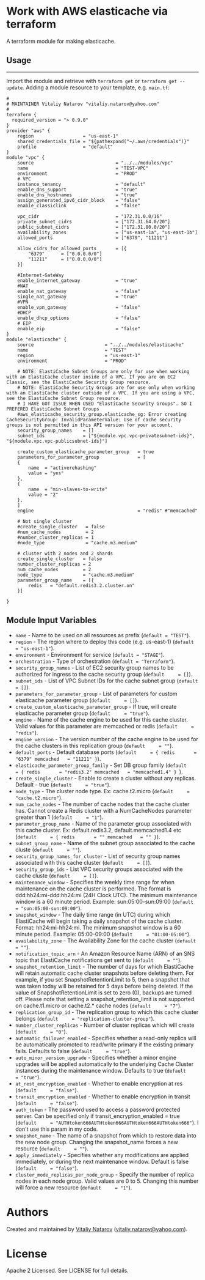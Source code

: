 # Work with AWS elasticache via terraform

A terraform module for making elasticache.

## Usage
--------

Import the module and retrieve with ```terraform get``` or ```terraform get --update```. Adding a module resource to your template, e.g. `main.tf`:

```
#
# MAINTAINER Vitaliy Natarov "vitaliy.natarov@yahoo.com"
#
terraform {
  required_version = "> 0.9.0"
}
provider "aws" {
    region                  = "us-east-1"
    shared_credentials_file = "${pathexpand("~/.aws/credentials")}"
    profile                 = "default"
}
module "vpc" {
    source                              = "../../modules/vpc"
    name                                = "TEST-VPC"
    environment                         = "PROD"
    # VPC
    instance_tenancy                    = "default"
    enable_dns_support                  = "true"
    enable_dns_hostnames                = "true"
    assign_generated_ipv6_cidr_block    = "false"
    enable_classiclink                  = "false"

    vpc_cidr                            = "172.31.0.0/16"
    private_subnet_cidrs                = ["172.31.64.0/20"]
    public_subnet_cidrs                 = ["172.31.80.0/20"]
    availability_zones                  = ["us-east-1a", "us-east-1b"]
    allowed_ports                       = ["6379", "11211"]

    allow_cidrs_for_allowed_ports       = [{
        "6379"      = ["0.0.0.0/0"]
        "11211"     = ["0.0.0.0/0"]
    }]

    #Internet-GateWay
    enable_internet_gateway             = "true"
    #NAT
    enable_nat_gateway                  = "false"
    single_nat_gateway                  = "true"
    #VPN
    enable_vpn_gateway                  = "false"
    #DHCP
    enable_dhcp_options                 = "false"
    # EIP
    enable_eip                          = "false"
}
module "elasticache" {
    source                          = "../../modules/elasticache"
    name                            = "TEST"
    region                          = "us-east-1"
    environment                     = "PROD"
    
    # NOTE: ElastiCache Subnet Groups are only for use when working with an ElastiCache cluster inside of a VPC. If you are on EC2 Classic, see the ElastiCache Security Group resource.
    # NOTE: ElastiCache Security Groups are for use only when working with an ElastiCache cluster outside of a VPC. If you are using a VPC, see the ElastiCache Subnet Group resource.
    # I HAVE GOT ISSUE WHEN USED "ElastiCache Security Groups". SO I PREFERED ElastiCache Subnet Groups
    #aws_elasticache_security_group.elasticache_sg: Error creating CacheSecurityGroup: InvalidParameterValue: Use of cache security groups is not permitted in this API version for your account. 
    security_group_names    = []
    subnet_ids              = ["${module.vpc.vpc-privatesubnet-ids}", "${module.vpc.vpc-publicsubnet-ids}"]
        
    create_custom_elasticache_parameter_group   = true
    parameters_for_parameter_group              = [
    {
        name  = "activerehashing"
        value = "yes"
    },
    {
        name  = "min-slaves-to-write"
        value = "2"
    },
    ]
    engine                                      = "redis" #"memcached"

    # Not single cluster
    #create_single_cluster   = false
    #num_cache_nodes         = 2
    #number_cluster_replicas = 1
    #node_type               = "cache.m3.medium"    

    # cluster with 2 nodes and 2 shards 
    create_single_cluster   = false
    number_cluster_replicas = 2
    num_cache_nodes         = 2
    node_type               = "cache.m3.medium"
    parameter_group_name    = [{
        redis   = "default.redis3.2.cluster.on"
    }]
    
}

```

Module Input Variables
----------------------
- `name` - Name to be used on all resources as prefix (`default = "TEST"`).
- `region` - The region where to deploy this code (e.g. us-east-1) (`default = "us-east-1"`).
- `environment` - Environment for service (`default = "STAGE"`).
- `orchestration` - Type of orchestration (`default = "Terraform"`).
- `security_group_names` - List of EC2 security group names to be authorized for ingress to the cache security group (`default     = []`).
- `subnet_ids` - List of VPC Subnet IDs for the cache subnet group (`default     = []`).
- `parameters_for_parameter_group` - List of parameters for custom elasticache parameter group (`default     = []`).
- `create_custom_elasticache_parameter_group` - If true, will create elasticache parameter group (`default     = "true"`). 
- `engine` - Name of the cache engine to be used for this cache cluster. Valid values for this parameter are memcached or redis (`default     = "redis"`).
- `engine_version` - The version number of the cache engine to be used for the cache clusters in this replication group (`default     = ""`).
- `default_ports` - Default database ports (`default     = {
        redis       = "6379"
        memcached   = "11211"
    }`).
- `elasticache_parameter_group_family` - Set DB group family (`default     = {
        redis       = "redis3.2"
        memcached   = "memcached1.4"
    } `).
- `create_single_cluster` - Enable to create a cluster without any replicas. Default - true (`default     = "true"`).
- `node_type` - The cluster node type. Ex: cache.t2.micro (`default     = "cache.t2.micro"`).
- `num_cache_nodes` - The number of cache nodes that the cache cluster has.  Cannot create a Redis cluster with a NumCacheNodes parameter greater than 1 (`default     = "1"`).
- `parameter_group_name` - Name of the parameter group associated with this cache cluster. Ex: default.redis3.2, default.memcached1.4 etc (`default     = {
        redis       = ""
        memcached   = ""
    }`).
- `subnet_group_name` - Name of the subnet group associated to the cache cluste (`default     = ""`).
- `security_group_names_for_cluster` - List of security group names associated with this cache cluster (`default     = []`).
- `security_group_ids` - List VPC security groups associated with the cache cluste  (`default     = []`).
- `maintenance_window` - Specifies the weekly time range for when maintenance on the cache cluster is performed. The format is ddd:hh24:mi-ddd:hh24:mi (24H Clock UTC). The minimum maintenance window is a 60 minute period. Example: sun:05:00-sun:09:00 (`default     = "sun:05:00-sun:09:00"`).
- `snapshot_window` - The daily time range (in UTC) during which ElastiCache will begin taking a daily snapshot of the cache cluster. Format: hh24:mi-hh24:mi. The minimum snapshot window is a 60 minute period. Example: 05:00-09:00 (`default     = "01:00-05:00"`).
- `availability_zone` - The Availability Zone for the cache cluster (`default     = ""`).
- `notification_topic_arn` - An Amazon Resource Name (ARN) of an SNS topic that ElastiCache notifications get sent to (`default     = ""`).
- `snapshot_retention_limit` - The number of days for which ElastiCache will retain automatic cache cluster snapshots before deleting them. For example, if you set SnapshotRetentionLimit to 5, then a snapshot that was taken today will be retained for 5 days before being deleted. If the value of SnapshotRetentionLimit is set to zero (0), backups are turned off. Please note that setting a snapshot_retention_limit is not supported on cache.t1.micro or cache.t2.* cache nodes (`default     = "7"`).
- `replication_group_id` - The replication group to which this cache cluster belongs (`default     = "replication-cluster-group"`).
- `number_cluster_replicas` - Number of cluster replicas which will create (`default     = "0"`).
- `automatic_failover_enabled` - Specifies whether a read-only replica will be automatically promoted to read/write primary if the existing primary fails. Defaults to false (`default     = "true"`).
- `auto_minor_version_upgrade` - Specifies whether a minor engine upgrades will be applied automatically to the underlying Cache Cluster instances during the maintenance window. Defaults to true (`default     = "true"`).
- `at_rest_encryption_enabled` - Whether to enable encryption at res (`default     = "false"`).
- `transit_encryption_enabled` - Whether to enable encryption in transit (`default     = "false"`).
- `auth_token` - The password used to access a password protected server. Can be specified only if transit_encryption_enabled = true (`default     = "AUTHtoken666AUTHtoken666AUTHtoken666AUTHtoken666"`). I don't use this param in my code.
- `snapshot_name` - The name of a snapshot from which to restore data into the new node group. Changing the snapshot_name forces a new resource (`default     = ""`).
- `apply_immediately` - Specifies whether any modifications are applied immediately, or during the next maintenance window. Default is false (`default     = "false"`).
- `cluster_mode_replicas_per_node_group` - Specify the number of replica nodes in each node group. Valid values are 0 to 5. Changing this number will force a new resource (`default     = "1"`).

Authors
=======

Created and maintained by [Vitaliy Natarov](https://github.com/SebastianUA)
(vitaliy.natarov@yahoo.com).

License
=======

Apache 2 Licensed. See LICENSE for full details.
